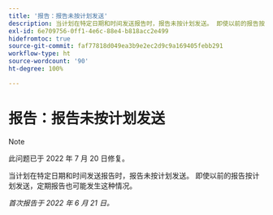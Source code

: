 ```yaml
---
title: '报告：报告未按计划发送'
description: 当计划在特定日期和时间发送报告时，报告未按计划发送。 即使以前的报告按计划发送，定期报告也可能发生这种情况。
exl-id: 6e709756-0ff1-4e6c-88e4-b818acc2e499
hidefromtoc: true
source-git-commit: faf77818d049ea3b9e2ec2d9c9a169405febb291
workflow-type: ht
source-wordcount: '90'
ht-degree: 100%

---
```


# 报告：报告未按计划发送

>[!NOTE]
>
>此问题已于 2022 年 7 月 20 日修复。

当计划在特定日期和时间发送报告时，报告未按计划发送。 即使以前的报告按计划发送，定期报告也可能发生这种情况。

_首次报告于 2022 年 6 月 21 日。_

